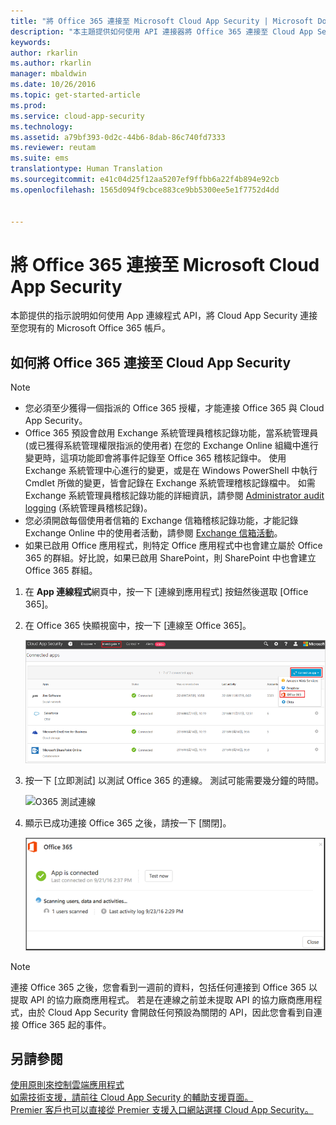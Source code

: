 ```yaml
---
title: "將 Office 365 連接至 Microsoft Cloud App Security | Microsoft Docs"
description: "本主題提供如何使用 API 連接器將 Office 365 連接至 Cloud App Security 的資訊。"
keywords: 
author: rkarlin
ms.author: rkarlin
manager: mbaldwin
ms.date: 10/26/2016
ms.topic: get-started-article
ms.prod: 
ms.service: cloud-app-security
ms.technology: 
ms.assetid: a79bf393-0d2c-44b6-8dab-86c740fd7333
ms.reviewer: reutam
ms.suite: ems
translationtype: Human Translation
ms.sourcegitcommit: e41c04d25f12aa5207ef9ffbb6a22f4b894e92cb
ms.openlocfilehash: 1565d094f9cbce883ce9bb5300ee5e1f7752d4dd


---
```


# <a name="connect-office-365-to-microsoft-cloud-app-security"></a>將 Office 365 連接至 Microsoft Cloud App Security
本節提供的指示說明如何使用 App 連線程式 API，將 Cloud App Security 連接至您現有的 Microsoft Office 365 帳戶。  
  
  

## <a name="how-to-connect-office-365-to-cloud-app-security"></a>如何將 Office 365 連接至 Cloud App Security  
  
> [!NOTE]
>- 您必須至少獲得一個指派的 Office 365 授權，才能連接 Office 365 與 Cloud App Security。
>-  Office 365 預設會啟用 Exchange 系統管理員稽核記錄功能，當系統管理員 (或已獲得系統管理權限指派的使用者) 在您的 Exchange Online 組織中進行變更時，這項功能即會將事件記錄至 Office 365 稽核記錄中。 使用 Exchange 系統管理中心進行的變更，或是在 Windows PowerShell 中執行 Cmdlet 所做的變更，皆會記錄在 Exchange 系統管理稽核記錄檔中。 如需 Exchange 系統管理員稽核記錄功能的詳細資訊，請參閱 [Administrator audit logging](http://go.microsoft.com/fwlink/p/?LinkID=619225) (系統管理員稽核記錄)。
>- 您必須開啟每個使用者信箱的 Exchange 信箱稽核記錄功能，才能記錄 Exchange Online 中的使用者活動，請參閱 [Exchange 信箱活動](https://support.office.com/article/Search-the-audit-log-in-the-Office-365-Security-Compliance-Center-0d4d0f35-390b-4518-800e-0c7ec95e946c)。
>- 如果已啟用 Office 應用程式，則特定 Office 應用程式中也會建立屬於 Office 365 的群組。好比說，如果已啟用 SharePoint，則 SharePoint 中也會建立 Office 365 群組。
 
1.  在 **App 連線程式**網頁中，按一下 [連線到應用程式] 按鈕然後選取 [Office 365]。  

2.  在 Office 365 快顯視窗中，按一下 [連線至 Office 365]。

      ![連接 0365](./media/connect-0365.png) 
 
3.  按一下 [立即測試] 以測試 Office 365 的連線。 測試可能需要幾分鐘的時間。
  
    ![O365 測試連線](./media/o365-test-connection.png) 
 
4.   顯示已成功連接 Office 365 之後，請按一下 [關閉]。
  
     ![O365 已連接](./media/o365-connected.png) 

> [!NOTE] 
> 連接 Office 365 之後，您會看到一週前的資料，包括任何連接到 Office 365 以提取 API 的協力廠商應用程式。 若是在連線之前並未提取 API 的協力廠商應用程式，由於 Cloud App Security 會開啟任何預設為關閉的 API，因此您會看到自連接 Office 365 起的事件。

## <a name="see-also"></a>另請參閱  
[使用原則來控制雲端應用程式](control-cloud-apps-with-policies.md)   
[如需技術支援，請前往 Cloud App Security 的輔助支援頁面。](http://support.microsoft.com/oas/default.aspx?prid=16031)   
[Premier 客戶也可以直接從 Premier 支援入口網站選擇 Cloud App Security。](https://premier.microsoft.com/)  
  
  


<!--HONumber=Nov16_HO4-->


